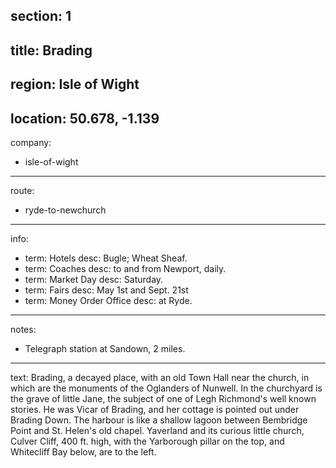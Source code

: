 ﻿section: 1
----
title: Brading
----
region: Isle of Wight
----
location: 50.678, -1.139
----
company:
- isle-of-wight
----
route:
- ryde-to-newchurch
----
info:
- term: Hotels
  desc: Bugle; Wheat Sheaf.
- term: Coaches
  desc: to and from Newport, daily.
- term: Market Day
  desc: Saturday.
- term: Fairs
  desc: May 1st and Sept. 21st
- term: Money Order Office
  desc: at Ryde.
----
notes:
- Telegraph station at Sandown, 2 miles.
----
text: Brading, a decayed place, with an old Town Hall near the church, in which are the monuments of the Oglanders of Nunwell. In the churchyard is the grave of little Jane, the subject of one of Legh Richmond's well known stories. He was Vicar of Brading, and her cottage is pointed out under Brading Down. The harbour is like a shallow lagoon between Bembridge Point and St. Helen's old chapel. Yaverland and its curious little church, Culver Cliff, 400 ft. high, with the Yarborough pillar on the top, and Whitecliff Bay below, are to the left.
